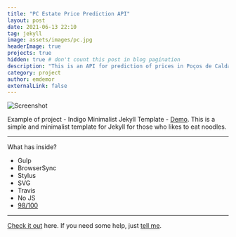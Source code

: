 ```yaml
---
title: "PC Estate Price Prediction API"
layout: post
date: 2021-06-13 22:10
tag: jekyll
image: assets/images/pc.jpg
headerImage: true
projects: true
hidden: true # don't count this post in blog pagination
description: "This is an API for prediction of prices in Poços de Caldas, MG, Brazil"
category: project
author: emdemor
externalLink: false
---
```


![Screenshot](https://raw.githubusercontent.com/sergiokopplin/indigo/gh-pages/assets/screen-shot.png)

Example of project - Indigo Minimalist Jekyll Template - [Demo](https://sergiokopplin.github.io/indigo/). This is a simple and minimalist template for Jekyll for those who likes to eat noodles.

---

What has inside?

- Gulp
- BrowserSync
- Stylus
- SVG
- Travis
- No JS
- [98/100](https://developers.google.com/speed/pagespeed/insights/?url=http%3A%2F%2Fsergiokopplin.github.io%2Findigo%2F)

---

[Check it out](https://sergiokopplin.github.io/indigo/) here.
If you need some help, just [tell me](https://github.com/sergiokopplin/indigo/issues).
